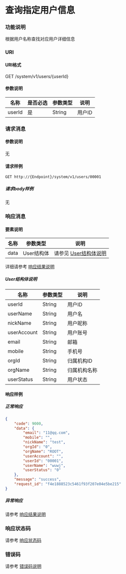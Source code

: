 # 查询指定用户信息

### 功能说明
根据用户名称查找对应用户详细信息

### URI
#### URI格式  
GET /system/v1/users/{userId}

#### 参数说明  
| 名称 | 是否必选 | 参数类型 | 说明 |
| --- | --- | --- | --- |
| userId | 是 | String | 用户ID |

### 请求消息
#### 参数说明  
无

#### 请求样例  
```
GET http://{Endpoint}/system/v1/users/00001
```
##### 请求body样例
无

### 响应消息
#### 要素说明
| 名称 | 参数类型 | 说明 |
| --- | --- | --- |
| data | User结构体 | 请参见 [User结构体说明](#user结构体说明) |

详细请参考 [响应结果说明](../../../common/response/result.md#要素说明)  

##### User结构体说明
| 名称 | 参数类型 | 说明 |
| --- | --- | --- |
| userId | String | 用户ID |
| userName | String | 用户名 |
| nickName | String | 用户昵称 |
| userAccount | String | 用户账号 |
| email | String | 邮箱 |
| mobile | String | 手机号 |
| orgId | String | 归属机构ID |
| orgName | String | 归属机构名称 |
| userStatus | String | 用户状态 |

#### 响应样例
##### 正常响应
```json
{
	"code": 9000,
	"data": {
		"email": "11@qq.com",
		"mobile": "",
		"nickName": "test",
		"orgId": "0",
		"orgName": "ROOT",
		"userAccount": "",
		"userId": "00001",
		"userName": "wuwj",
		"userStatus": "0"
	},
	"message": "success",
	"request_id": "f4e1888523c5461f93f207e04e5be215"
}
```
##### 异常响应
请参考 [响应结果说明](../../../common/response/result.md#异常响应样例)

### 响应状态码
请参考 [响应状态码](../../../common/response/status.md)

### 错误码
请参考 [错误码说明](../../../common/errorCode/README.md)